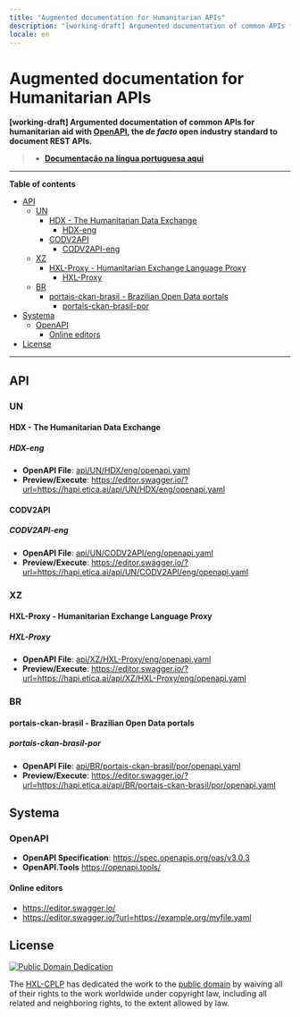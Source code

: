 ```yaml
---
title: "Augmented documentation for Humanitarian APIs"
description: "[working-draft] Argumented documentation of common APIs for humanitarian aid with OpenAPI"
locale: en
---
```


# Augmented documentation for Humanitarian APIs
**[working-draft] Argumented documentation of common APIs for
humanitarian aid with [OpenAPI](https://www.openapis.org/), the _de facto_
open industry standard to document REST APIs.**

> - **[Documentação na língua portuguesa aqui](por.md)**

---

**Table of contents**

<!-- TOC depthFrom:2 -->

- [API](#api)
    - [UN](#un)
        - [HDX - The Humanitarian Data Exchange](#hdx---the-humanitarian-data-exchange)
            - [HDX-eng](#hdx-eng)
        - [CODV2API](#codv2api)
            - [CODV2API-eng](#codv2api-eng)
    - [XZ](#xz)
        - [HXL-Proxy - Humanitarian Exchange Language Proxy](#hxl-proxy---humanitarian-exchange-language-proxy)
            - [HXL-Proxy](#hxl-proxy)
    - [BR](#br)
        - [portais-ckan-brasil - Brazilian Open Data portals](#portais-ckan-brasil---brazilian-open-data-portals)
            - [portais-ckan-brasil-por](#portais-ckan-brasil-por)
- [Systema](#systema)
    - [OpenAPI](#openapi)
        - [Online editors](#online-editors)
- [License](#license)

<!-- /TOC -->

---


## API

### UN

#### HDX - The Humanitarian Data Exchange

##### HDX-eng
- **OpenAPI File**: [api/UN/HDX/eng/openapi.yaml](api/UN/HDX/eng/openapi.yaml)
- **Preview/Execute**: <https://editor.swagger.io/?url=https://hapi.etica.ai/api/UN/HDX/eng/openapi.yaml>

#### CODV2API

##### CODV2API-eng
- **OpenAPI File**: [api/UN/CODV2API/eng/openapi.yaml](api/UN/CODV2API/eng/openapi.yaml)
- **Preview/Execute**: <https://editor.swagger.io/?url=https://hapi.etica.ai/api/UN/CODV2API/eng/openapi.yaml>

### XZ

#### HXL-Proxy - Humanitarian Exchange Language Proxy

##### HXL-Proxy
- **OpenAPI File**: [api/XZ/HXL-Proxy/eng/openapi.yaml](api/XZ/HXL-Proxy/eng/openapi.yaml)
- **Preview/Execute**: <https://editor.swagger.io/?url=https://hapi.etica.ai/api/XZ/HXL-Proxy/eng/openapi.yaml>

### BR

#### portais-ckan-brasil - Brazilian Open Data portals

##### portais-ckan-brasil-por

- **OpenAPI File**: [api/BR/portais-ckan-brasil/por/openapi.yaml](api/BR/portais-ckan-brasil/por/openapi.yaml)
- **Preview/Execute**: <https://editor.swagger.io/?url=https://hapi.etica.ai/api/BR/portais-ckan-brasil/por/openapi.yaml>

## Systema

### OpenAPI
- **OpenAPI Specification**: <https://spec.openapis.org/oas/v3.0.3>
- **OpenAPI.Tools** <https://openapi.tools/>

#### Online editors
- <https://editor.swagger.io/>
- <https://editor.swagger.io/?url=https://example.org/myfile.yaml>


## License

<!--TODO: This license terms are a draft; Need to be reviewned -->

[![Public Domain Dedication](https://i.creativecommons.org/p/zero/1.0/88x31.png)](UNLICENSE)

The [HXL-CPLP](https://github.com/HXL-CPLP) has dedicated the work to the
[public domain](UNLICENSE) by waiving all of their rights to the work worldwide
under copyright law, including all related and neighboring rights, to the extent
allowed by law.
